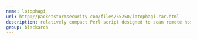 ```yaml
---
name: lotophagi
url: http://packetstormsecurity.com/files/55250/lotophagi.rar.html
description: relatively compact Perl script designed to scan remote hosts for default (or common) Lotus NSF and BOX databases. URL : http://packetstormsecurity.com/files/55250/lotophagi.rar.html Groups : blackarch blackarch-scanner
group: blackarch
---
```

